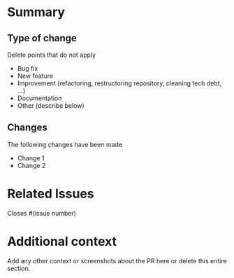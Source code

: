 # Summary

## Type of change
Delete points that do not apply

- Bug fix
- New feature
- Improvement (refactoring, restructoring repository, cleaning tech debt, ...)
- Documentation
- Other (describe below)

## Changes
The following changes have been made

* Change 1
* Change 2

# Related Issues

Closes #(issue number)

# Additional context
Add any other context or screenshots about the PR here or delete this entire section.
